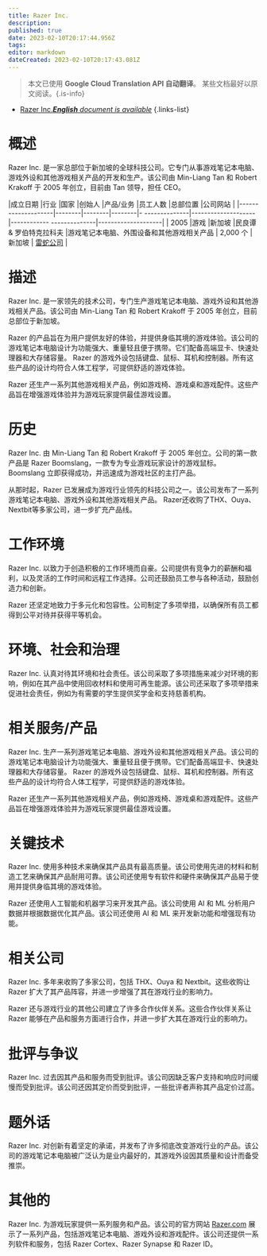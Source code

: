```yaml
---
title: Razer Inc.
description: 
published: true
date: 2023-02-10T20:17:44.956Z
tags: 
editor: markdown
dateCreated: 2023-02-10T20:17:43.081Z
---
```


> 本文已使用 **Google Cloud Translation API 自动翻译**。
某些文档最好以原文阅读。{.is-info}



- [Razer Inc.***English** document is available*](/en/Knowledge-base/Dictionary/Company/razer-inc-)
{.links-list}


# 概述

Razer Inc. 是一家总部位于新加坡的全球科技公司。它专门从事游戏笔记本电脑、游戏外设和其他游戏相关产品的开发和生产。该公司由 Min-Liang Tan 和 Robert Krakoff 于 2005 年创立，目前由 Tan 领导，担任 CEO。

|成立日期 |行业 |国家 |创始人 |产品/业务 |员工人数 |总部位置 |公司网站 |
|--------------------|--------|--------|--------|- --------------|--------------------|------------ --------------|--------------------|
| 2005 |游戏 |新加坡 |民良谭 & 罗伯特克拉科夫 |游戏笔记本电脑、外围设备和其他游戏相关产品 | 2,000 个 |新加坡 | [雷蛇公司](https://www.razer.com/) |

# 描述

Razer Inc. 是一家领先的技术公司，专门生产游戏笔记本电脑、游戏外设和其他游戏相关产品。该公司由 Min-Liang Tan 和 Robert Krakoff 于 2005 年创立，目前总部位于新加坡。

Razer 的产品旨在为用户提供友好的体验，并提供身临其境的游戏体验。该公司的游戏笔记本电脑设计为功能强大、重量轻且便于携带。它们配备高端显卡、快速处理器和大存储容量。 Razer 的游戏外设包括键盘、鼠标、耳机和控制器。所有这些产品的设计均符合人体工程学，可提供舒适的游戏体验。

Razer 还生产一系列其他游戏相关产品，例如游戏椅、游戏桌和游戏配件。这些产品旨在增强游戏体验并为游戏玩家提供最佳游戏设置。

# 历史

Razer Inc. 由 Min-Liang Tan 和 Robert Krakoff 于 2005 年创立。公司的第一款产品是 Razer Boomslang，一款专为专业游戏玩家设计的游戏鼠标。 Boomslang 立即获得成功，并迅速成为游戏社区的主打产品。

从那时起，Razer 已发展成为游戏行业领先的科技公司之一。该公司发布了一系列游戏笔记本电脑、游戏外设和其他游戏相关产品。 Razer还收购了THX、Ouya、Nextbit等多家公司，进一步扩充产品线。

# 工作环境

Razer Inc. 以致力于创造积极的工作环境而自豪。公司提供有竞争力的薪酬和福利，以及灵活的工作时间和远程工作选择。公司还鼓励员工参与各种活动，鼓励创造力和创新。

Razer 还坚定地致力于多元化和包容性。公司制定了多项举措，以确保所有员工都得到公平对待并获得平等机会。

# 环境、社会和治理

Razer Inc. 认真对待其环境和社会责任。该公司采取了多项措施来减少对环境的影响，例如在其产品中使用回收材料和使用可再生能源。该公司还采取了多项举措来促进社会责任，例如为有需要的学生提供奖学金和支持慈善机构。

# 相关服务/产品

Razer Inc. 生产一系列游戏笔记本电脑、游戏外设和其他游戏相关产品。该公司的游戏笔记本电脑设计为功能强大、重量轻且便于携带。它们配备高端显卡、快速处理器和大存储容量。 Razer 的游戏外设包括键盘、鼠标、耳机和控制器。所有这些产品的设计均符合人体工程学，可提供舒适的游戏体验。

Razer 还生产一系列其他游戏相关产品，例如游戏椅、游戏桌和游戏配件。这些产品旨在增强游戏体验并为游戏玩家提供最佳游戏设置。

# 关键技术

Razer Inc. 使用多种技术来确保其产品具有最高质量。该公司使用先进的材料和制造工艺来确保其产品耐用可靠。该公司还使用专有软件和硬件来确保其产品易于使用并提供身临其境的游戏体验。

Razer 还使用人工智能和机器学习来开发其产品。该公司使用 AI 和 ML 分析用户数据并根据数据优化其产品。该公司还使用 AI 和 ML 来开发新功能和增强现有功能。

# 相关公司

Razer Inc. 多年来收购了多家公司，包括 THX、Ouya 和 Nextbit。这些收购让 Razer 扩大了其产品阵容，并进一步增强了其在游戏行业的影响力。

Razer 还与游戏行业的其他公司建立了许多合作伙伴关系。这些合作伙伴关系让 Razer 能够在产品和服务方面进行合作，并进一步扩大其在游戏行业的影响力。

# 批评与争议

Razer Inc. 过去因其产品和服务而受到批评。该公司因缺乏客户支持和响应时间缓慢而受到批评。该公司还因其定价而受到批评，一些批评者声称其产品定价过高。

# 题外话

Razer Inc. 对创新有着坚定的承诺，并发布了许多彻底改变游戏行业的产品。该公司的游戏笔记本电脑被广泛认为是业内最好的，其游戏外设因其质量和设计而备受推崇。

# 其他的

Razer Inc. 为游戏玩家提供一系列服务和产品。该公司的官方网站 [Razer.com](https://www.razer.com/) 展示了一系列产品，包括游戏笔记本电脑、游戏外设和游戏配件。该公司还提供一系列软件和服务，包括 Razer Cortex、Razer Synapse 和 Razer ID。